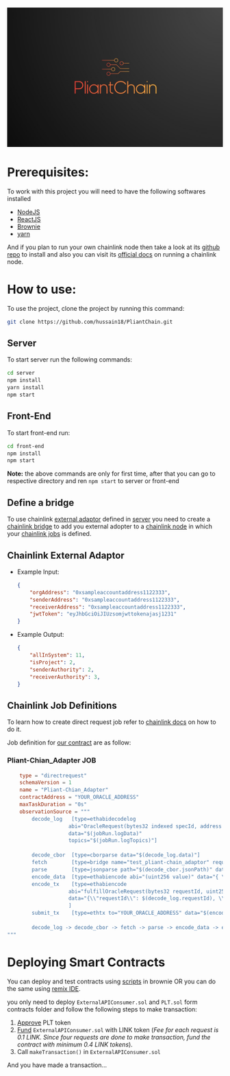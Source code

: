 ![alt text](./PlianChain.jpeg "Logo Title")

# Prerequisites:
To work with this project you will need to have the following softwares installed
- [NodeJS](https://nodejs.org/en/download/)
- [ReactJS](https://reactjs.net/getting-started/download.html)
- [Brownie](https://eth-brownie.readthedocs.io/en/stable/install.html)
- [yarn](https://classic.yarnpkg.com/lang/en/docs/install/#debian-stable)

And if you plan to run your own chainlink node then take a look at its [github repo](https://github.com/smartcontractkit/chainlink) to install and also you can visit its [official docs](https://docs.chain.link/docs/running-a-chainlink-node/) on running a chainlink node.

# How to use:
To use the project, clone the project by running this command:
```bash
git clone https://github.com/hussain18/PliantChain.git
```
## Server
To start server run the following commands:
```bash
cd server
npm install
yarn install
npm start   
```

## Front-End
To start front-end run:
```bash
cd front-end
npm install
npm start   
```
**Note:** the above commands are only for first time, after that you can go to respective directory and ren `npm start` to server or front-end

## Define a bridge
To use chainlink [external adaptor](./server/api/chainExternalAdapter.js) defined in [server](./server) you need to create a [chainlink bridge](https://docs.chain.link/docs/node-operators/) to add you external adopter to a [chainlink node](https://github.com/smartcontractkit/chainlink) in which your [chainlink jobs](https://docs.chain.link/docs/jobs/) is defined.

## Chainlink External Adaptor
- Example Input:
    ```json
    {
        "orgAddress": "0xsampleaccountaddress1122333",
        "senderAddress": "0xsampleaccountaddress1122333",
        "receiverAddress": "0xsampleaccountaddress1122333",
        "jwtToken": "eyJhbGciOiJIUzsomjwttokenajasj1231"
    }
    ```
- Example Output:
    ```json
    {
        "allInSystem": 11,
        "isProject": 2,
        "senderAuthority": 2,
        "receiverAuthority": 3,
    }
    ```

## Chainlink Job Definitions
To learn how to create direct request job refer to [chainlink docs](https://docs.chain.link/docs/jobs/types/direct-request/) on how to do it.

Job definition for [our contract](.contracts/ExternalAPIConsumer.sol) are as follow:

### Pliant-Chian_Adapter JOB
```toml
    type = "directrequest"
    schemaVersion = 1
    name = "Pliant-Chian_Adapter"
    contractAddress = "YOUR_ORACLE_ADDRESS"
    maxTaskDuration = "0s"
    observationSource = """
        decode_log   [type=ethabidecodelog
                    abi="OracleRequest(bytes32 indexed specId, address requester, bytes32 requestId, uint256 payment, address callbackAddr, bytes4 callbackFunctionId, uint256 cancelExpiration, uint256 dataVersion, bytes data)"
                    data="$(jobRun.logData)"
                    topics="$(jobRun.logTopics)"]

        decode_cbor  [type=cborparse data="$(decode_log.data)"]
        fetch        [type=bridge name="test_pliant-chain_adaptor" requestData="{\\"id\\":$(jobSpec.externalJobID),\\"data\\":{\\"orgAddress\\": $(decode_cbor.orgAddress),\\"senderAddress\\":$(decode_cbor.senderAddress),\\"receiverAddress\\": $(decode_cbor.receiverAddress),\\"jwtToken\\": $(decode_cbor.jwtToken)}}"]
        parse        [type=jsonparse path="$(decode_cbor.jsonPath)" data="$(fetch)"]
        encode_data  [type=ethabiencode abi="(uint256 value)" data="{ \\"value\\": $(parse) }"]
        encode_tx    [type=ethabiencode
                    abi="fulfillOracleRequest(bytes32 requestId, uint256 payment, address callbackAddress, bytes4 callbackFunctionId, uint256 expiration, bytes32 data)"
                    data="{\\"requestId\\": $(decode_log.requestId), \\"payment\\": $(decode_log.payment), \\"callbackAddress\\": $(decode_log.callbackAddr), \\"callbackFunctionId\\": $(decode_log.callbackFunctionId), \\"expiration\\": $(decode_log.cancelExpiration), \\"data\\": $(encode_data)}"
                    ]
        submit_tx    [type=ethtx to="YOUR_ORACLE_ADDRESS" data="$(encode_tx)"]

        decode_log -> decode_cbor -> fetch -> parse -> encode_data -> encode_tx -> submit_tx
"""
```

# Deploying Smart Contracts
You can deploy and test contracts using [scripts](./scripts) in brownie OR you can do the same using [remix IDE](https://remix.ethereum.org/).

you only need to deploy `ExternalAPIConsumer.sol` and `PLT.sol` form contracts folder and follow the following steps to make transaction:
1. [Approve](https://docs.openzeppelin.com/contracts/4.x/api/token/erc20#IERC20) PLT token
2. [Fund](https://docs.chain.link/docs/fund-your-contract/) `ExternalAPIConsumer.sol` with LINK token (*Fee for each request is 0.1 LINK. Since four requests are done to make transaction, fund the contract with minimum 0.4 LINK tokens*).
4. Call `makeTransaction()` in `ExternalAPIConsumer.sol`

And you have made a transaction...
